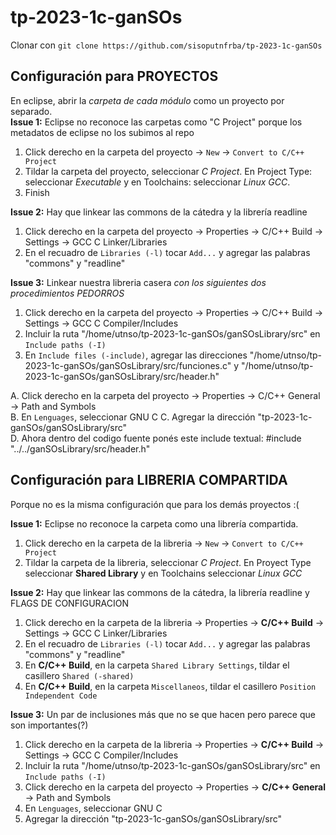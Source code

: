 # tp-2023-1c-ganSOs

Clonar con ```git clone https://github.com/sisoputnfrba/tp-2023-1c-ganSOs```   
  
## Configuración para PROYECTOS
En eclipse, abrir la *carpeta de cada módulo* como un proyecto por separado.  
**Issue 1:** Eclipse no reconoce las carpetas como "C Project" porque los metadatos de eclipse no los subimos al repo
1. Click derecho en la carpeta del proyecto -> ```New``` -> ```Convert to C/C++ Project```
2. Tildar la carpeta del proyecto, seleccionar *C Project*. En Project Type: seleccionar *Executable* y en Toolchains: seleccionar *Linux GCC*.
3. Finish

**Issue 2:** Hay que linkear las commons de la cátedra y la librería readline  
1. Click derecho en la carpeta del proyecto -> Properties -> C/C++ Build -> Settings -> GCC C Linker/Libraries  
2. En el recuadro de `Libraries (-l)` tocar `Add...` y agregar las palabras "commons" y "readline"  

**Issue 3:** Linkear nuestra libreria casera  *con los siguientes dos procedimientos PEDORROS*   
1. Click derecho en la carpeta del proyecto -> Properties -> C/C++ Build -> Settings -> GCC C Compiler/Includes
2. Incluir la ruta "/home/utnso/tp-2023-1c-ganSOs/ganSOsLibrary/src" en `Include paths (-I)`
3. En `Include files (-include)`, agregar las direcciones "/home/utnso/tp-2023-1c-ganSOs/ganSOsLibrary/src/funciones.c" y "/home/utnso/tp-2023-1c-ganSOs/ganSOsLibrary/src/header.h"  

A. Click derecho en la carpeta del proyecto -> Properties -> C/C++ General -> Path and Symbols  
B. En `Lenguages`, seleccionar GNU C
C. Agregar la dirección "tp-2023-1c-ganSOs/ganSOsLibrary/src"  
D. Ahora dentro del codigo fuente ponés este include textual: #include "../../ganSOsLibrary/src/header.h"  

## Configuración para LIBRERIA COMPARTIDA
Porque no es la misma configuración que para los demás proyectos :(  

**Issue 1:** Eclipse no reconoce la carpeta como una librería compartida.  
1. Click derecho en la carpeta de la libreria  -> ```New``` -> ```Convert to C/C++ Project```
2. Tildar la carpeta de la libreria, seleccionar *C Project*. En Proyect Type seleccionar **Shared Library** y en Toolchains seleccionar *Linux GCC*  
  
**Issue 2:** Hay que linkear las commons de la cátedra, la librería readline y FLAGS DE CONFIGURACION
1. Click derecho en la carpeta de la libreria -> Properties -> **C/C++ Build** -> Settings -> GCC C Linker/Libraries  
2. En el recuadro de `Libraries (-l)` tocar `Add...` y agregar las palabras "commons" y "readline"  
3. En **C/C++ Build**, en la carpeta `Shared Library Settings`, tildar el casillero `Shared (-shared)`
4. En **C/C++ Build**, en la carpeta `Miscellaneos`, tildar el casillero `Position Independent Code`

**Issue 3:** Un par de inclusiones más que no se que hacen pero parece que son importantes(?)  
1. Click derecho en la carpeta de la libreria -> Properties -> **C/C++ Build** -> Settings -> GCC C Compiler/Includes
2. Incluir la ruta "/home/utnso/tp-2023-1c-ganSOs/ganSOsLibrary/src" en `Include paths (-I)`
3. Click derecho en la carpeta del proyecto -> Properties -> **C/C++ General** -> Path and Symbols  
4. En `Lenguages`, seleccionar GNU C
5. Agregar la dirección "tp-2023-1c-ganSOs/ganSOsLibrary/src"  
